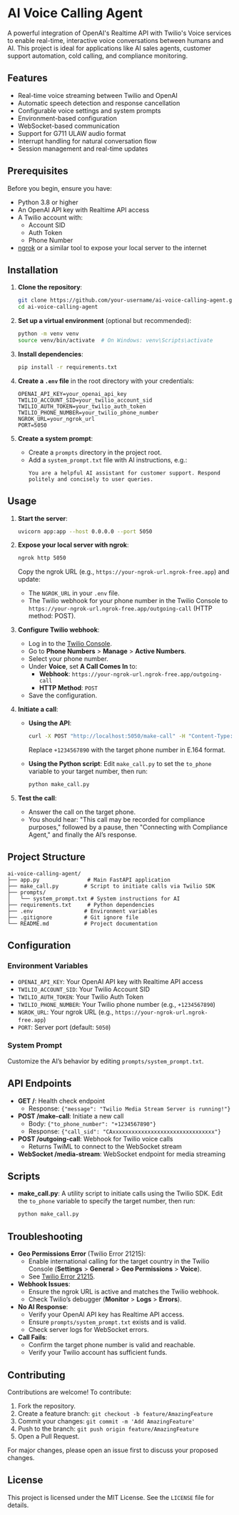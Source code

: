 # AI Voice Calling Agent

A powerful integration of OpenAI's Realtime API with Twilio's Voice services to enable real-time, interactive voice conversations between humans and AI. This project is ideal for applications like AI sales agents, customer support automation, cold calling, and compliance monitoring.

## Features
- Real-time voice streaming between Twilio and OpenAI
- Automatic speech detection and response cancellation
- Configurable voice settings and system prompts
- Environment-based configuration
- WebSocket-based communication
- Support for G711 ULAW audio format
- Interrupt handling for natural conversation flow
- Session management and real-time updates


## Prerequisites
Before you begin, ensure you have:
- Python 3.8 or higher
- An OpenAI API key with Realtime API access
- A Twilio account with:
  - Account SID
  - Auth Token
  - Phone Number
- [ngrok](https://ngrok.com/) or a similar tool to expose your local server to the internet

## Installation
1. **Clone the repository**:
   ```bash
   git clone https://github.com/your-username/ai-voice-calling-agent.git
   cd ai-voice-calling-agent
   ```

2. **Set up a virtual environment** (optional but recommended):
   ```bash
   python -m venv venv
   source venv/bin/activate  # On Windows: venv\Scripts\activate
   ```

3. **Install dependencies**:
   ```bash
   pip install -r requirements.txt
   ```

4. **Create a `.env` file** in the root directory with your credentials:
   ```env
   OPENAI_API_KEY=your_openai_api_key
   TWILIO_ACCOUNT_SID=your_twilio_account_sid
   TWILIO_AUTH_TOKEN=your_twilio_auth_token
   TWILIO_PHONE_NUMBER=your_twilio_phone_number
   NGROK_URL=your_ngrok_url
   PORT=5050
   ```

5. **Create a system prompt**:
   - Create a `prompts` directory in the project root.
   - Add a `system_prompt.txt` file with AI instructions, e.g.:
     ```text
     You are a helpful AI assistant for customer support. Respond politely and concisely to user queries.
     ```

## Usage
1. **Start the server**:
   ```bash
   uvicorn app:app --host 0.0.0.0 --port 5050
   ```

2. **Expose your local server with ngrok**:
   ```bash
   ngrok http 5050
   ```
   Copy the ngrok URL (e.g., `https://your-ngrok-url.ngrok-free.app`) and update:
   - The `NGROK_URL` in your `.env` file.
   - The Twilio webhook for your phone number in the Twilio Console to `https://your-ngrok-url.ngrok-free.app/outgoing-call` (HTTP method: POST).

3. **Configure Twilio webhook**:
   - Log in to the [Twilio Console](https://console.twilio.com/).
   - Go to **Phone Numbers** > **Manage** > **Active Numbers**.
   - Select your phone number.
   - Under **Voice**, set **A Call Comes In** to:
     - **Webhook**: `https://your-ngrok-url.ngrok-free.app/outgoing-call`
     - **HTTP Method**: `POST`
   - Save the configuration.

4. **Initiate a call**:
   - **Using the API**:
     ```bash
     curl -X POST "http://localhost:5050/make-call" -H "Content-Type: application/json" -d '{"to_phone_number": "+1234567890"}'
     ```
     Replace `+1234567890` with the target phone number in E.164 format.

   - **Using the Python script**:
     Edit `make_call.py` to set the `to_phone` variable to your target number, then run:
     ```bash
     python make_call.py
     ```

5. **Test the call**:
   - Answer the call on the target phone.
   - You should hear: "This call may be recorded for compliance purposes," followed by a pause, then "Connecting with Compliance Agent," and finally the AI’s response.

## Project Structure
```
ai-voice-calling-agent/
├── app.py               # Main FastAPI application
├── make_call.py        # Script to initiate calls via Twilio SDK
├── prompts/
│   └── system_prompt.txt # System instructions for AI
├── requirements.txt     # Python dependencies
├── .env                # Environment variables
├── .gitignore          # Git ignore file
└── README.md           # Project documentation
```

## Configuration
### Environment Variables
- `OPENAI_API_KEY`: Your OpenAI API key with Realtime API access
- `TWILIO_ACCOUNT_SID`: Your Twilio Account SID
- `TWILIO_AUTH_TOKEN`: Your Twilio Auth Token
- `TWILIO_PHONE_NUMBER`: Your Twilio phone number (e.g., `+1234567890`)
- `NGROK_URL`: Your ngrok URL (e.g., `https://your-ngrok-url.ngrok-free.app`)
- `PORT`: Server port (default: `5050`)

### System Prompt
Customize the AI’s behavior by editing `prompts/system_prompt.txt`.

## API Endpoints
- **GET /**: Health check endpoint
  - Response: `{"message": "Twilio Media Stream Server is running!"}`
- **POST /make-call**: Initiate a new call
  - Body: `{"to_phone_number": "+1234567890"}`
  - Response: `{"call_sid": "CAxxxxxxxxxxxxxxxxxxxxxxxxxxxxxxxx"}`
- **POST /outgoing-call**: Webhook for Twilio voice calls
  - Returns TwiML to connect to the WebSocket stream
- **WebSocket /media-stream**: WebSocket endpoint for media streaming

## Scripts
- **make_call.py**: A utility script to initiate calls using the Twilio SDK. Edit the `to_phone` variable to specify the target number, then run:
  ```bash
  python make_call.py
  ```

## Troubleshooting
- **Geo Permissions Error** (Twilio Error 21215):
  - Enable international calling for the target country in the Twilio Console (**Settings** > **General** > **Geo Permissions** > **Voice**).
  - See [Twilio Error 21215](https://www.twilio.com/docs/errors/21215).
- **Webhook Issues**:
  - Ensure the ngrok URL is active and matches the Twilio webhook.
  - Check Twilio’s debugger (**Monitor** > **Logs** > **Errors**).
- **No AI Response**:
  - Verify your OpenAI API key has Realtime API access.
  - Ensure `prompts/system_prompt.txt` exists and is valid.
  - Check server logs for WebSocket errors.
- **Call Fails**:
  - Confirm the target phone number is valid and reachable.
  - Verify your Twilio account has sufficient funds.

## Contributing
Contributions are welcome! To contribute:
1. Fork the repository.
2. Create a feature branch: `git checkout -b feature/AmazingFeature`
3. Commit your changes: `git commit -m 'Add AmazingFeature'`
4. Push to the branch: `git push origin feature/AmazingFeature`
5. Open a Pull Request.

For major changes, please open an issue first to discuss your proposed changes.

## License
This project is licensed under the MIT License. See the `LICENSE` file for details.

